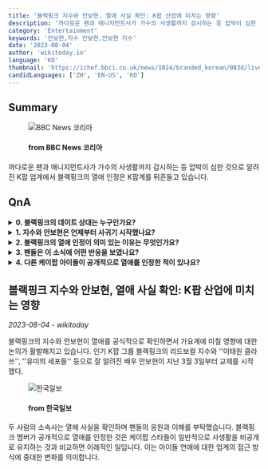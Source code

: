```yaml
---
title: '블랙핑크 지수와 안보현, 열애 사실 확인: K팝 산업에 미치는 영향'
description: '까다로운 팬과 매니지먼트사가 가수의 사생활까지 감시하는 등 압박이 심한 것으로 알려진 K팝 업계에서 블랙핑크의 열애 인정은 K팝계를 뒤흔들고 있습니다.'
category: 'Entertainment'
keywords: '안보현,지수 안보현,안보현 지수'
date: '2023-08-04'
author: 'wikitoday.io'
language: 'KO'
thumbnail: 'https://ichef.bbci.co.uk/news/1024/branded_korean/083d/live/213f4c70-326b-11ee-9edf-f5e2f1f9bf2a.jpg'
candidLanguages: ['ZH', 'EN-US', 'KO']
---
```


## Summary



<figure>
    <img src="https://ichef.bbci.co.uk/news/1024/branded_korean/083d/live/213f4c70-326b-11ee-9edf-f5e2f1f9bf2a.jpg" alt="BBC News 코리아" />
    <figcaption>
        <h4> from BBC News 코리아</h4>
    </figcaption>
</figure>


까다로운 팬과 매니지먼트사가 가수의 사생활까지 감시하는 등 압박이 심한 것으로 알려진 K팝 업계에서 블랙핑크의 열애 인정은 K팝계를 뒤흔들고 있습니다.


## QnA

    
<details>
        <summary><b>0. 블랙핑크의 데이트 상대는 누구인가요?</b></summary>
        블랙핑크의 리드보컬 지수는 ''이태원 클라쓰'', ''유미의 세포들'' 등으로 유명한 배우 안보현과 열애 중입니다.
    </details>
    
<details>
        <summary><b>1. 지수와 안보현은 언제부터 사귀기 시작했나요?</b></summary>
        지수와 안보현은 지난 3월 3일부터 교제를 시작했습니다.
    </details>
    
<details>
        <summary><b>2. 블랙핑크의 열애 인정이 의미 있는 이유는 무엇인가요?</b></summary>
        케이팝 업계는 아이돌에게 사생활을 비공개로 유지하도록 압력을 가하는 것으로 유명합니다. 지수가 공개적으로 열애를 인정한 것은 이례적인 일이며, 아이돌 연애에 대한 업계의 접근 방식에 변화가 생겼음을 의미합니다.
    </details>
    
<details>
        <summary><b>3. 팬들은 이 소식에 어떤 반응을 보였나요?</b></summary>
        팬들은 이 소식에 대체로 긍정적인 반응을 보이며 지수와 안보현에게 응원과 축하를 보냈습니다.
    </details>
    
<details>
        <summary><b>4. 다른 케이팝 아이돌이 공개적으로 열애를 인정한 적이 있나요?</b></summary>
        최근 몇 년 동안 다른 인기 케이팝 그룹의 일부 멤버들이 공개적으로 열애를 인정한 바 있지만, 케이팝 스타가 사생활에 대해 언급하는 경우는 여전히 드뭅니다.
    </details>
    


## 블랙핑크 지수와 안보현, 열애 사실 확인: K팝 산업에 미치는 영향

_2023-08-04 - wikitoday_

블랙핑크의 지수와 안보현이 열애를 공식적으로 확인하면서 가요계에 미칠 영향에 대한 논의가 활발해지고 있습니다. 인기 K팝 그룹 블랙핑크의 리드보컬 지수와 ''이태원 클라쓰'', ''유미의 세포들'' 등으로 잘 알려진 배우 안보현이 지난 3월 3일부터 교제를 시작했다.


<figure>
    <img src="https://newsimg-hams.hankookilbo.com/2023/08/04/35a04e0d-5e72-444d-8d3b-64784d69ccda.jpg?t=20230804150610" alt="한국일보" />
    <figcaption>
        <h4> from 한국일보</h4>
    </figcaption>
</figure>


두 사람의 소속사는 열애 사실을 확인하며 팬들의 응원과 이해를 부탁했습니다. 블랙핑크 멤버가 공개적으로 열애를 인정한 것은 케이팝 스타들이 일반적으로 사생활을 비공개로 유지하는 것과 비교하면 이례적인 일입니다. 이는 아이돌 연애에 대한 업계의 접근 방식에 중대한 변화를 의미합니다.

